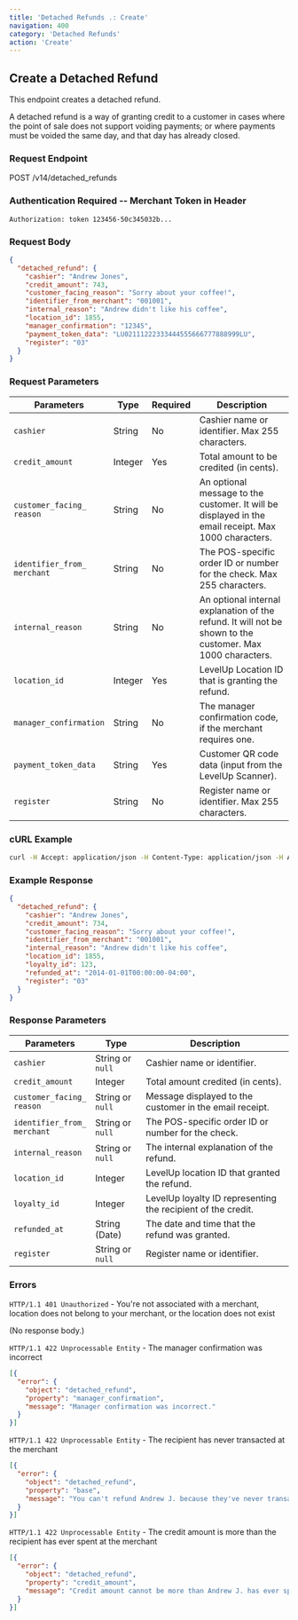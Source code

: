 ```yaml
---
title: 'Detached Refunds .: Create'
navigation: 400
category: 'Detached Refunds'
action: 'Create'
---
```


Create a Detached Refund
---

This endpoint creates a detached refund.

A detached refund is a way of granting credit to a customer in cases where the point of sale does
not support voiding payments; or where payments must be voided the same day, and that day has
already closed.

### Request Endpoint

<div class="http-request">
  <span class="http-verb">POST</span> /v14/detached_refunds
</div>

### Authentication Required -- Merchant Token in Header

```
Authorization: token 123456-50c345032b...
```

### Request Body

```json
{
  "detached_refund": {
    "cashier": "Andrew Jones",
    "credit_amount": 743,
    "customer_facing_reason": "Sorry about your coffee!",
    "identifier_from_merchant": "001001",
    "internal_reason": "Andrew didn't like his coffee",
    "location_id": 1855,
    "manager_confirmation": "12345",
    "payment_token_data": "LU02111222333444555666777888999LU",
    "register": "03"
  }
}
```

### Request Parameters

| Parameters                       | Type    | Required | Description                                                                                                |
|----------------------------------|---------|----------|------------------------------------------------------------------------------------------------------------|
| `cashier`                        | String  | No       | Cashier name or identifier. Max 255 characters.                                                            |
| `credit_amount`                  | Integer | Yes      | Total amount to be credited (in cents).                                                                    |
| `customer_facing_`<br>`reason`   | String  | No       | An optional message to the customer. It will be displayed in the email receipt. Max 1000 characters.       |
| `identifier_from_`<br>`merchant` | String  | No       | The POS-specific order ID or number for the check. Max 255 characters.                                     |
| `internal_reason`                | String  | No       | An optional internal explanation of the refund. It will not be shown to the customer. Max 1000 characters. |
| `location_id`                    | Integer | Yes      | LevelUp Location ID that is granting the refund.                                                           |
| `manager_confirmation`           | String  | No       | The manager confirmation code, if the merchant requires one.                                               |
| `payment_token_data`             | String  | Yes      | Customer QR code data (input from the LevelUp Scanner).                                                    |
| `register`                       | String  | No       | Register name or identifier. Max 255 characters.                                                           |

### cURL Example

```bash
curl -H Accept: application/json -H Content-Type: application/json -H Authorization: "token 123456-50c345032b..." -d '{"detached_refund":{"credit_amount":734,"location_id":1855,' '"payment_token_data":"LU02111222333444555666777888999LU"}}' https://api.thelevelup.com/v14/detached_refunds
```

### Example Response

```json
{
  "detached_refund": {
    "cashier": "Andrew Jones",
    "credit_amount": 734,
    "customer_facing_reason": "Sorry about your coffee!",
    "identifier_from_merchant": "001001",
    "internal_reason": "Andrew didn't like his coffee",
    "location_id": 1855,
    "loyalty_id": 123,
    "refunded_at": "2014-01-01T00:00:00-04:00",
    "register": "03"
  }
}
```

### Response Parameters

| Parameters                       | Type             | Description                                                  |
|----------------------------------|------------------|--------------------------------------------------------------|
| `cashier`                        | String or `null` | Cashier name or identifier.                                  |
| `credit_amount`                  | Integer          | Total amount credited (in cents).                            |
| `customer_facing_`<br>`reason`   | String or `null` | Message displayed to the customer in the email receipt.      |
| `identifier_from_`<br>`merchant` | String or `null` | The POS-specific order ID or number for the check.           |
| `internal_reason`                | String or `null` | The internal explanation of the refund.                      |
| `location_id`                    | Integer          | LevelUp location ID that granted the refund.                 |
| `loyalty_id`                     | Integer          | LevelUp loyalty ID representing the recipient of the credit. |
| `refunded_at`                    | String (Date)    | The date and time that the refund was granted.               |
| `register`                       | String or `null` | Register name or identifier.                                 |

### Errors

`HTTP/1.1 401 Unauthorized` - You're not associated with a merchant, location does not belong to
your merchant, or the location does not exist

(No response body.)

`HTTP/1.1 422 Unprocessable Entity` - The manager confirmation was incorrect

```json
[{
  "error": {
    "object": "detached_refund",
    "property": "manager_confirmation",
    "message": "Manager confirmation was incorrect."
  }
}]
```

`HTTP/1.1 422 Unprocessable Entity` - The recipient has never transacted at the merchant

```json
[{
  "error": {
    "object": "detached_refund",
    "property": "base",
    "message": "You can't refund Andrew J. because they've never transacted at LevelUp Cafe."
  }
}]
```

`HTTP/1.1 422 Unprocessable Entity` - The credit amount is more than the recipient has ever spent
at the merchant

```json
[{
  "error": {
    "object": "detached_refund",
    "property": "credit_amount",
    "message": "Credit amount cannot be more than Andrew J. has ever spent at LevelUp Cafe."
  }
}]
```
